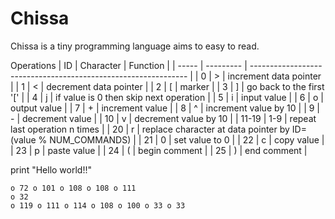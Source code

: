 # Chissa
Chissa is a tiny programming language aims to easy to read.

Operations
| ID    | Character | Function                                                       |
| ----- | --------- | -------------------------------------------------------------- |
| 0     | >         | increment data pointer                                         |
| 1     | <         | decrement data pointer                                         |
| 2     | [         | marker                                                         |
| 3     | ]         | go back to the first '['                                       |
| 4     | j         | if value is 0 then skip next operation                         |
| 5     | i         | input value                                                    |
| 6     | o         | output value                                                   |
| 7     | +         | increment value                                                |
| 8     | ^         | increment value by 10                                          |
| 9     | -         | decrement value                                                |
| 10    | v         | decrement value by 10                                          |
| 11-19 | 1-9       | repeat last operation n times                                  |
| 20    | r         | replace character at data pointer by ID=(value % NUM_COMMANDS) |
| 21    | 0         | set value to 0                                                 |
| 22    | c         | copy value                                                     |
| 23    | p         | paste value                                                    |
| 24    | (         | begin comment                                                  |
| 25    | )         | end comment                                                    |

print "Hello world!!"
```
o 72 o 101 o 108 o 108 o 111
o 32
o 119 o 111 o 114 o 108 o 100 o 33 o 33
```
